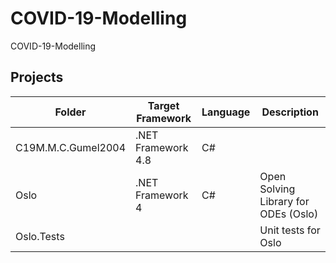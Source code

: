 # COVID-19-Modelling

COVID-19-Modelling

## Projects

Folder | Target Framework | Language | Description
------------ | ------------- | ------------- | ------------
C19M.M.C.Gumel2004 | .NET Framework 4.8 | C#    | 
Oslo               | .NET Framework 4   | C#    | Open Solving Library for ODEs (Oslo)
Oslo.Tests         |                    |       | Unit tests for Oslo